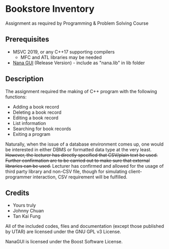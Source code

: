 # Bookstore Inventory

Assignment as required by Programming & Problem Solving Course

## Prerequisites

- MSVC 2019, or any C++17 supporting compilers
  - MFC and ATL libraries may be needed
- [Nana GUI](https://github.com/cnjinhao/nana) (Release Version) - include as "nana.lib" in lib folder

## Description

The assignment required the making of C++ program with the following functions:

- Adding a book record
- Deleting a book record
- Editing a book record
- List information
- Searching for book records
- Exiting a program

Naturally, when the issue of a database environment comes up, one would be interested in either DBMS or formatted data type at the very least. ~~However, the lecturer has directly specified that CSV/plain text be used. Further confirmation are to be carried out to make sure that external libraries can be used.~~ Lecturer has confirmed and allowed for the usage of third party library and non-CSV file, though for simulating client-programmer interaction, CSV requirement will be fulfilled.

## Credits

- Yours truly
- Johnny Chuan
- Tan Kai Fung

All of the included codes, files and documentation (except those published by UTAR) are licensed under the GNU GPL v3 License.

NanaGUI is licensed under the Boost Software License.
